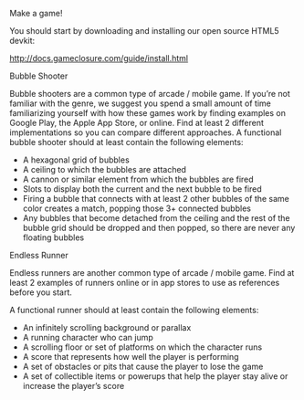 
Make a game!

You should start by downloading and installing our open source HTML5 devkit:

http://docs.gameclosure.com/guide/install.html

Bubble Shooter

Bubble shooters are a common type of arcade / mobile game. If you’re not familiar with the genre, we suggest you spend a small amount of time familiarizing yourself with how these games work by finding examples on Google Play, the Apple App Store, or online. Find at least 2 different implementations so you can compare different approaches.
A functional bubble shooter should at least contain the following elements:

* A hexagonal grid of bubbles
* A ceiling to which the bubbles are attached
* A cannon or similar element from which the bubbles are fired
* Slots to display both the current and the next bubble to be fired
* Firing a bubble that connects with at least 2 other bubbles of the same color creates
a match, popping those 3+ connected bubbles
* Any bubbles that become detached from the ceiling and the rest of the bubble grid
should be dropped and then popped, so there are never any floating bubbles

Endless Runner

Endless runners are another common type of arcade / mobile game. Find at least 2 examples of runners online or in app stores to use as references before you start.

A functional runner should at least contain the following elements:
* An infinitely scrolling background or parallax
* A running character who can jump
* A scrolling floor or set of platforms on which the character runs
* A score that represents how well the player is performing
* A set of obstacles or pits that cause the player to lose the game
* A set of collectible items or power­ups that help the player stay alive or increase the
player’s score
